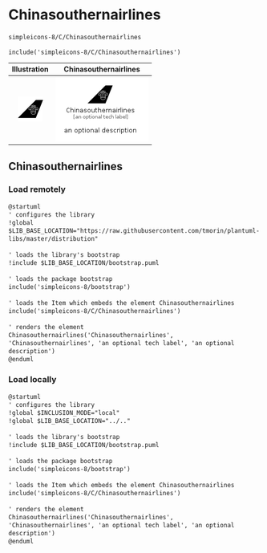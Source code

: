 # Chinasouthernairlines


```text
simpleicons-8/C/Chinasouthernairlines
```

```text
include('simpleicons-8/C/Chinasouthernairlines')
```



| Illustration | Chinasouthernairlines |
| :---: | :---: |
| ![illustration for Illustration](../../simpleicons-8/C/Chinasouthernairlines.png) | ![illustration for Chinasouthernairlines](../../simpleicons-8/C/Chinasouthernairlines.Local.png) |




## Chinasouthernairlines

### Load remotely
```plantuml
@startuml
' configures the library
!global $LIB_BASE_LOCATION="https://raw.githubusercontent.com/tmorin/plantuml-libs/master/distribution"

' loads the library's bootstrap
!include $LIB_BASE_LOCATION/bootstrap.puml

' loads the package bootstrap
include('simpleicons-8/bootstrap')

' loads the Item which embeds the element Chinasouthernairlines
include('simpleicons-8/C/Chinasouthernairlines')

' renders the element
Chinasouthernairlines('Chinasouthernairlines', 'Chinasouthernairlines', 'an optional tech label', 'an optional description')
@enduml
```

### Load locally
```plantuml
@startuml
' configures the library
!global $INCLUSION_MODE="local"
!global $LIB_BASE_LOCATION="../.."

' loads the library's bootstrap
!include $LIB_BASE_LOCATION/bootstrap.puml

' loads the package bootstrap
include('simpleicons-8/bootstrap')

' loads the Item which embeds the element Chinasouthernairlines
include('simpleicons-8/C/Chinasouthernairlines')

' renders the element
Chinasouthernairlines('Chinasouthernairlines', 'Chinasouthernairlines', 'an optional tech label', 'an optional description')
@enduml
```

